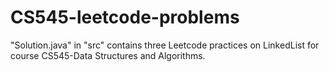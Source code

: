 # CS545-leetcode-problems
"Solution.java" in "src" contains three Leetcode practices on LinkedList for course CS545-Data Structures and Algorithms.
